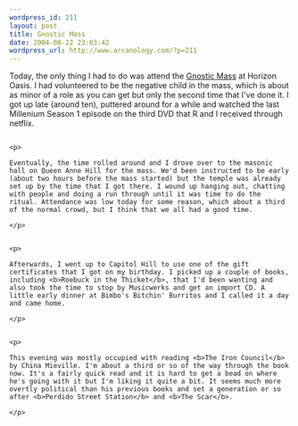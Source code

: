 ```yaml
--- 
wordpress_id: 211
layout: post
title: Gnostic Mass
date: 2004-08-22 23:03:42
wordpress_url: http://www.arcanology.com/?p=211
---
```

<p>
                                                                                                                                                                                                                                                                                                                                                                                                                                                                                                                                                                                                                                                                                Today, the only thing I had to do was attend the <a href="http://www.hermetic.com/sabazius/gnostic_mass.htm">Gnostic Mass</a> at Horizon Oasis. I had volunteered to be the negative child in the mass, which is about as minor of a role as you can get but only the second time that I've done it. I got up late (around ten), puttered around for a while and watched the last Millenium Season 1 episode on the third DVD that R and I received through netflix.
                                                                                                                                                                                                                                                                                                                                                                                                                                                                                                                                                                                                                                                                              </p>
                                                                                                                                                                                                                                                                                                                                                                                                                                                                                                                                                                                                                                                                              
                                                                                                                                                                                                                                                                                                                                                                                                                                                                                                                                                                                                                                                                              <p>
                                                                                                                                                                                                                                                                                                                                                                                                                                                                                                                                                                                                                                                                                Eventually, the time rolled around and I drove over to the masonic hall on Queen Anne Hill for the mass. We'd been instructed to be early (about two hours before the mass started) but the temple was already set up by the time that I got there. I wound up hanging out, chatting with people and doing a run through until it was time to do the ritual. Attendance was low today for some reason, which about a third of the normal crowd, but I think that we all had a good time.
                                                                                                                                                                                                                                                                                                                                                                                                                                                                                                                                                                                                                                                                              </p>
                                                                                                                                                                                                                                                                                                                                                                                                                                                                                                                                                                                                                                                                              
                                                                                                                                                                                                                                                                                                                                                                                                                                                                                                                                                                                                                                                                              <p>
                                                                                                                                                                                                                                                                                                                                                                                                                                                                                                                                                                                                                                                                                Afterwards, I went up to Capitol Hill to use one of the gift certificates that I got on my birthday. I picked up a couple of books, including <b>Roebuck in the Thicket</b>, that I'd been wanting and also took the time to stop by Musicwerks and get an import CD. A little early dinner at Bimbo's Bitchin' Burritos and I called it a day and came home.
                                                                                                                                                                                                                                                                                                                                                                                                                                                                                                                                                                                                                                                                              </p>
                                                                                                                                                                                                                                                                                                                                                                                                                                                                                                                                                                                                                                                                              
                                                                                                                                                                                                                                                                                                                                                                                                                                                                                                                                                                                                                                                                              <p>
                                                                                                                                                                                                                                                                                                                                                                                                                                                                                                                                                                                                                                                                                This evening was mostly occupied with reading <b>The Iron Council</b> by China Mieville. I'm about a third or so of the way through the book now. It's a fairly quick read and it is hard to get a bead on where he's going with it but I'm liking it quite a bit. It seems much more overtly political than his previous books and set a generation or so after <b>Perdido Street Station</b> and <b>The Scar</b>.
                                                                                                                                                                                                                                                                                                                                                                                                                                                                                                                                                                                                                                                                              </p>